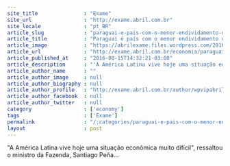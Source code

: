 ```yaml
---
site_title               : "Exame"
site_url                 : "http://exame.abril.com.br"
site_locale              : "pt_BR"
article_slug             : "paraguai-e-pais-com-o-menor-endividamento-da-america-latina"
article_title            : "Paraguai é país com o menor endividamento da América Latina"
article_image            : "https://abrilexame.files.wordpress.com/2016/09/size_960_16_9_paragaui1.jpg?quality=70&strip=all&w=960"
article_url              : "http://exame.abril.com.br/economia/paraguai-e-pais-com-o-menor-endividamento-da-america-latina/"
article_published_at     : "2016-08-15T14:32:21-03:00"
article_description      : "'A América Latina vive hoje uma situação econômica muito difícil', ressaltou o ministro da Fazenda, Santiago Peña..."
article_author_name      : ""
article_author_image     : null
article_author_biography : null
article_author_profile   : "http://exame.abril.com.br/author/wpvipabril/"
article_author_facebook  : null
article_author_twitter   : null
category                 : ['economy']
tags                     : ['Exame']
permalink                : "/:categories/paraguai-e-pais-com-o-menor-endividamento-da-america-latina/"
layout                   : post
---
```


"A América Latina vive hoje uma situação econômica muito difícil", ressaltou o ministro da Fazenda, Santiago Peña...

